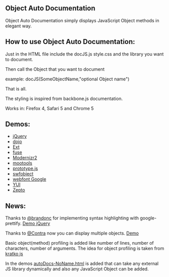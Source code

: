 Object Auto Documentation 
-----
Object Auto Documentation  simply displays JavaScript Object methods in elegant way.


How to use Object Auto Documentation:
---------------------

Just in the HTML file include the docJS.js style.css and the library you want to document.

Then call the Object that you want to document 

example: docJS(SomeObjectName,"optional Object name")

That is all. 

The styling is inspired from backbone.js documentation.

Works in: Firefox 4, Safari 5 and Chrome 5

Demos:
---------------------
 * [jQuery](http://dl.dropbox.com/u/2111778/AutoObjectDocumentation/demos/autoDocs-jQuery.html)
 * [dojo](http://dl.dropbox.com/u/2111778/AutoObjectDocumentation/demos/autoDocs-dojo.html)
 * [Ext](http://dl.dropbox.com/u/2111778/AutoObjectDocumentation/demos/autoDocs-Ext.html)
 * [fuse](http://dl.dropbox.com/u/2111778/AutoObjectDocumentation/demos/autoDocs-fuse.html)
 * [Modernizr2](http://dl.dropbox.com/u/2111778/AutoObjectDocumentation/demos/autoDocs-Modernizr2.html)
 * [mootools](http://dl.dropbox.com/u/2111778/AutoObjectDocumentation/demos/autoDocs-mootools.html)
 * [prototype.js](http://dl.dropbox.com/u/2111778/AutoObjectDocumentation/demos/autoDocs-prototype.html)
 * [swfobject](http://dl.dropbox.com/u/2111778/AutoObjectDocumentation/demos/autoDocs-swfobject.html)
 * [webfont Google](http://dl.dropbox.com/u/2111778/AutoObjectDocumentation/demos/autoDocs-webfont.html)
 * [YUI](http://dl.dropbox.com/u/2111778/AutoObjectDocumentation/demos/autoDocs-YUI.html)
 * [Zepto](http://dl.dropbox.com/u/2111778/AutoObjectDocumentation/demos/autoDocs-Zepto.html)
 
 News:
 --------------------- 
 Thanks to [@brandonc](https://github.com/brandonc) for implementing syntax highlighting with google-prettify. [Demo jQuery](http://dl.dropbox.com/u/2111778/AutoObjectDocumentation/demos/autoDocs-jQuery-prettify.html)

 Thanks to [@Contra](https://github.com/Contra) now you can display multiple objects. [Demo](http://wearefractal.github.com/nova/docs/index.html)
 
 Basic object(method) profiling is added like number of lines, number of characters, number of arguments. The idea for object profiling is taken from [kratko js](http://perfectionkills.com/refactoring-javascript-with-kratko-js/)
 
 In the demos [autoDocs-NoName.html](http://dl.dropbox.com/u/2111778/AutoObjectDocumentation/demos/autoDocs-NoName.html) is added that can take any external JS library dynamically and also any JavaScript Object can be added. 